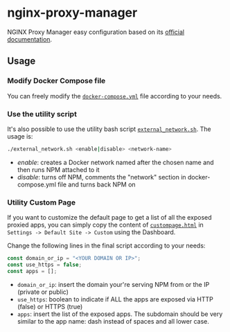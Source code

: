 # nginx-proxy-manager

NGINX Proxy Manager easy configuration based on its [official documentation](https://nginxproxymanager.com/setup/).

## Usage

### Modify Docker Compose file

You can freely modify the [`docker-compose.yml`](docker-compose.yml) file according to your needs.

### Use the utility script

It's also possible to use the utility bash script [`external_network.sh`](external_network.sh). The usage is:

```bash
./external_network.sh <enable|disable> <network-name>
```

- *enable*: creates a Docker network named after the chosen name and then runs NPM attached to it
- *disable*: turns off NPM, comments the "network" section in docker-compose.yml file and turns back NPM on

### Utility Custom Page

If you want to customize the default page to get a list of all the exposed proxied apps, you can simply copy the content of [`custompage.html`](custompage.html) in `Settings -> Default Site -> Custom` using the Dashboard.

Change the following lines in the final script according to your needs:

```javascript
const domain_or_ip = "<YOUR DOMAIN OR IP>";
const use_https = false;
const apps = [];
```

- `domain_or_ip`: insert the domain your're serving NPM from or the IP (private or public)
- `use_https`: boolean to indicate if ALL the apps are exposed via HTTP (false) or HTTPS (true)
- `apps`: insert the list of the exposed apps. The subdomain should be very similar to the app name: dash instead of spaces and all lower case.
